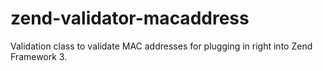 # zend-validator-macaddress
Validation class to validate MAC addresses for plugging in right into Zend Framework 3.

